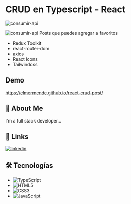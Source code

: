 
# CRUD en Typescript - React
![consumir-api](https://user-images.githubusercontent.com/118638694/213887909-398c2559-2494-47c4-90ea-42682b1ee31e.png)

![consumir-api](https://user-images.githubusercontent.com/118638694/213887777-9bfd2dfe-fd96-42fd-ad1c-314fd1af60f6.png)
 Posts que puedes agregar a favoritos
 * Redux Toolkit
 * react-router-dom
 * axios
 * React Icons
 * Tailwindcss
## Demo

https://elmermendc.github.io/react-crud-post/


## 🚀 About Me
I'm a full stack developer...


## 🔗 Links
[![linkedin](https://img.shields.io/badge/linkedin-0A66C2?style=for-the-badge&logo=linkedin&logoColor=white)](https://www.linkedin.com/in/elmermendozac/)


## 🛠 Tecnologías
* ![TypeScript](https://shields.io/badge/TypeScript-3178C6?logo=TypeScript&logoColor=FFF&style=flat-square)
* ![HTML5](https://img.shields.io/badge/html5-%23E34F26.svg?style=for-the-badge&logo=html5&logoColor=white)
* ![CSS3](https://img.shields.io/badge/css3-%231572B6.svg?style=for-the-badge&logo=css3&logoColor=white)
* ![JavaScript](https://img.shields.io/badge/javascript-%23323330.svg?style=for-the-badge&logo=javascript&logoColor=%23F7DF1E)
